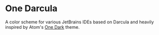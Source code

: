 # One Darcula

A color scheme for various JetBrains IDEs based on Darcula and heavily inspired by Atom's [One Dark](https://github.com/atom/one-dark-ui) theme.
